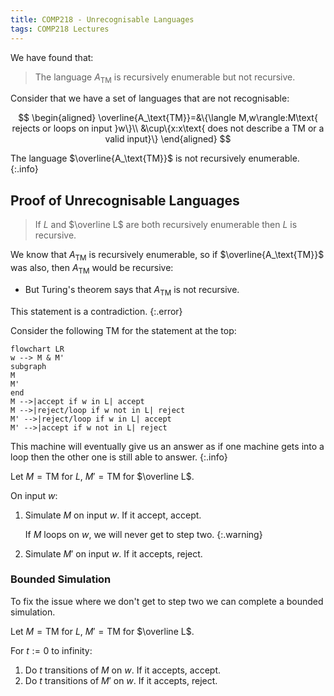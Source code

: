 ```yaml
---
title: COMP218 - Unrecognisable Languages
tags: COMP218 Lectures
---
```

We have found that:

> The language $A_\text{TM}$ is recursively enumerable but not recursive.

Consider that we have a set of languages that are not recognisable:

$$
\begin{aligned}
\overline{A_\text{TM}}=&\{\langle M,w\rangle:M\text{ rejects or loops on input }w\}\\
&\cup\{x:x\text{ does not describe a TM or a valid input}\}
\end{aligned}
$$

The language $\overline{A_\text{TM}}$ is not recursively enumerable.
{:.info}

## Proof of Unrecognisable Languages
> If $L$ and $\overline L$ are both recursively enumerable then $L$ is recursive.

We know that $A_\text{TM}$ is recursively enumerable, so if $\overline{A_\text{TM}}$ was also, then $A_\text{TM}$ would be recursive:

* But Turing's theorem says that $A_\text{TM}$ is not recursive.

This statement is a contradiction.
{:.error}

Consider the following TM for the statement at the top:

```mermaid
flowchart LR
w --> M & M'
subgraph  
M
M'
end
M -->|accept if w in L| accept
M -->|reject/loop if w not in L| reject
M' -->|reject/loop if w in L| accept
M' -->|accept if w not in L| reject
```

This machine will eventually give us an answer as if one machine gets into a loop then the other one is still able to answer.
{:.info}

Let $M=\text{TM}$ for $L$, $M'=\text{TM}$ for $\overline L$.

On input $w$:

1. Simulate $M$ on input $w$. If it accept, accept.
	
	If $M$ loops on $w$, we will never get to step two.
	{:.warning}
1. Simulate $M'$ on input $w$. If it accepts, reject.

### Bounded Simulation
To fix the issue where we don't get to step two we can complete a bounded simulation.

Let $M=\text{TM}$ for $L$, $M'=\text{TM}$ for $\overline L$.

For $t:=0$ to infinity:

1. Do $t$ transitions of $M$ on $w$. If it accepts, accept.
1. Do $t$ transitions of $M'$ on $w$. If it accepts, reject.
